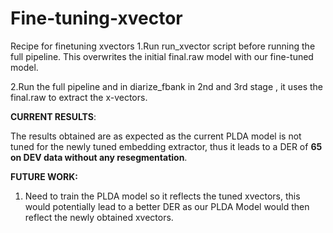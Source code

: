 # Fine-tuning-xvector
Recipe for finetuning xvectors
1.Run run_xvector script before running the full pipeline. This overwrites the initial final.raw model with our fine-tuned model.

2.Run the full pipeline and in diarize_fbank in 2nd and 3rd stage , it uses the final.raw to extract the x-vectors.

**CURRENT RESULTS**:

The results obtained are as expected as the current PLDA model is not tuned for the newly tuned embedding extractor, thus it leads to a DER of **65 on DEV data without any resegmentation**.

**FUTURE WORK:**

1. Need to train the PLDA model so it reflects the tuned xvectors, this would potentially lead to a better DER as our PLDA Model would then reflect the newly obtained xvectors.
